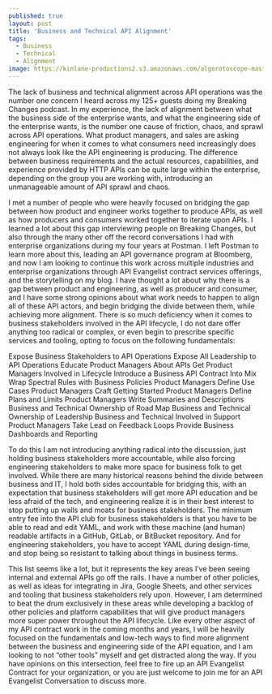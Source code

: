 ```yaml
---
published: true
layout: post
title: 'Business and Technical API Alignment'
tags:
  - Business
  - Technical
  - Alignment
image: https://kinlane-productions2.s3.amazonaws.com/algorotoscope-master/every-sunday-morning-train-hand-car.jpeg
---
```

The lack of business and technical alignment across API operations was the number one concern I heard across my 125+ guests doing my Breaking Changes podcast. In my experience, the lack of alignment between what the business side of the enterprise wants, and what the engineering side of the enterprise wants, is the number one cause of friction, chaos, and sprawl across API operations. What product managers, and sales are asking engineering for when it comes to what consumers need increasingly does not always look like the API engineering is producing. The difference between business requirements and the actual resources, capabilities, and experience provided by HTTP APIs can be quite large within the enterprise, depending on the group you are working with, introducing an unmanageable amount of API sprawl and chaos. 

I met a number of people who were heavily focused on bridging the gap between how product and engineer works together to produce APIs, as well as how producers and consumers worked together to iterate upon APIs. I learned a lot about this gap interviewing people on Breaking Changes, but also through the many other off the record conversations I had with enterprise organizations during my four years at Postman. I left Postman to learn more about this, leading an API governance program at Bloomberg, and now I am looking to continue this work across multiple industries and enterprise organizations through API Evangelist contract services offerings, and the storytelling on my blog. I have thought a lot about why there is a gap between product and engineering, as well as producer and consumer, and I have some strong opinions about what work needs to happen to align all of these API actors, and begin bridging the divide between them, while achieving more alignment.
There is so much deficiency when it comes to business stakeholders involved in the API lifecycle, I do not dare offer anything too radical or complex, or even begin to prescribe specific services and tooling, opting to focus on the following fundamentals:

Expose Business Stakeholders to API Operations
Expose All Leadership to API Operations
Educate Product Managers About APIs
Get Product Managers Involved in Lifecycle
Introduce a Business API Contract Into Mix
Wrap Spectral Rules with Business Policies
Product Managers Define Use Cases
Product Managers Craft Getting Started
Product Managers Define Plans and Limits
Product Managers Write Summaries and Descriptions
Business and Technical Ownership of Road Map 
Business and Technical Ownership of Leadership
Business and Technical Involved in Support
Product Managers Take Lead on Feedback Loops
Provide Business Dashboards and Reporting

To do this I am not introducing anything radical into the discussion, just holding business stakeholders more accountable, while also forcing engineering stakeholders to make more space for business folk to get involved. While there are many historical reasons behind the divide between business and IT, I hold both sides accountable for bridging this, with an expectation that business stakeholders will get more API education and be less afraid of the tech, and engineering realize it is in their best interest to stop putting up walls and moats for business stakeholders. The minimum entry fee into the API club for business stakeholders is that you have to be able to read and edit YAML, and work with these machine (and human) readable artifacts in a GitHub, GitLab, or BitBucket repository. And for engineering stakeholders, you have to accept YAML during design-time, and stop being so resistant to talking about things in business terms.

This list seems like a lot, but it represents the key areas I’ve been seeing internal and external APIs go off the rails. I have a number of other policies, as well as ideas for integrating in Jira, Google Sheets, and other services and tooling that business stakeholders rely upon. However, I am determined to beat the drum exclusively in these areas while developing a backlog of other policies and platform capabilities that will give product managers more super power throughout the API lifecycle. Like every other aspect of my API contract work in the coming months and years, I will be heavily focused on the fundamentals and low-tech ways to find more alignment between the business and engineering side of the API equation, and I am looking to not “other tools” myself and get distracted along the way. If you have opinions on this intersection, feel free to fire up an API Evangelist Contract for your organization, or you are just welcome to join me for an API Evangelist Conversation to discuss more.